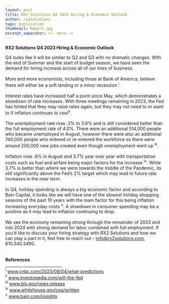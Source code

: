 ```yaml
---
layout: post
title: RX2 Solutions Q4 2023 Hiring & Economic Outlook
author: rx2solutions
tags: publication
thumbnail: Report.jpg
excerpt_separator: <!--more-->
---
```

**RX2 Solutions Q4 2023 Hiring & Economic Outlook**

Q4 looks like it will be similar to Q2 and Q3 with no dramatic changes.  With the end of Summer and the start of budget season, we have seen the demand for hiring increase across all of our lines of business.  <br>
<br>
More and more economists, including those at Bank of America, believe there will either be a soft landing or a minor recession <sup>i</sup>.  <!--more--><br>
<br>
Interest rates have increased half a point since May, which demonstrates a slowdown of rate increases.  With three meetings remaining in 2023, the Fed has hinted that they may raise rates again, but they may not need to or want to if inflation continues to cool<sup>ii</sup>.  <br>
<br>
The unemployment rate rose .3% to 3.8% and is still considered better than the full employment rate of 4.0%.  There were an additional 514,000 people who became unemployed in August, however there were also an additional 740,000 people who entered or re-entered the workforce so there were around 200,000 new jobs created even though unemployment went up <sup>iii</sup>. <br>
<br>
Inflation rose .6% in August and 3.7% year over year with transportation costs such as fuel and airfare being major factors for the increase <sup>iv</sup>.  While 3.7% is better than where we were towards the middle of the Pandemic, its still significantly above the Fed’s 2% target which may lead to future rate increases in the near term. <br>
<br>
In Q4, holiday spending is always a big economic factor and according to Bain Capital, it looks like we will have one of the slowest holiday shopping seasons of the past 10 years with the main factor for this being inflation increasing everyday costs <sup>v</sup>.  A slowdown in consumer spending may be a positive as it may lead to inflation continuing to drop.<br>
<br>
We see the economy remaining strong through the remainder of 2023 and into 2024 with strong demand for labor combined with full employment.  If you’d like to discuss your hiring strategy with RX2 Solutions and how we can play a part in it, feel free to reach out – [info@rx2solutions.com](mailto:info@rx2solutions.com), 610.340.3490.<br>
<br>
<be>
<br>
<b>References</b>
<br>
____________________________ <br>
<sup>i</sup> <a href="https://www.cnbc.com/2023/08/04/what-predictions-of-a-soft-landing-no-recession-mean-for-you.html">www.cnbc.com/2023/08/04/what-predictions</a>
<br>
<sup>ii</sup> <a href="https://www.investopedia.com/will-the-fed-raise-rates-again-and-push-cd-returns-even-higher-7853011">www.investopedia.com/will-the-fed</a>
<br>
<sup>iii</sup> <a href="https://www.bls.gov/news.release/pdf/empsit.pdf">www.bls.gov/news.release</a>
<br>
<sup>iv</sup> <a href="https://www.whitehouse.gov/cea/written-materials/2023/09/13/the-august-2023-consumer-price-index">www.whitehouse.gov/cea/written</a>
<br>
<sup>v</sup> <a href="https://www.bain.com/insights/2023-holiday-shopping-outlook-infographic/">www.bain.com/insights</a>
